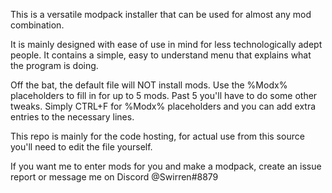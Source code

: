 This is a versatile modpack installer that can be used for almost any mod combination.

It is mainly designed with ease of use in mind for less technologically adept people.
It contains a simple, easy to understand menu that explains what the program is doing.

Off the bat, the default file will NOT install mods. 
Use the %Modx% placeholders to fill in for up to 5 mods. Past 5 you'll have to do some other tweaks. 
Simply CTRL+F for %Modx% placeholders and you can add extra entries to the necessary lines.

This repo is mainly for the code hosting, for actual use from this source you'll need to edit the file yourself.

If you want me to enter mods for you and make a modpack, create an issue report or message me on Discord @Swirren#8879
